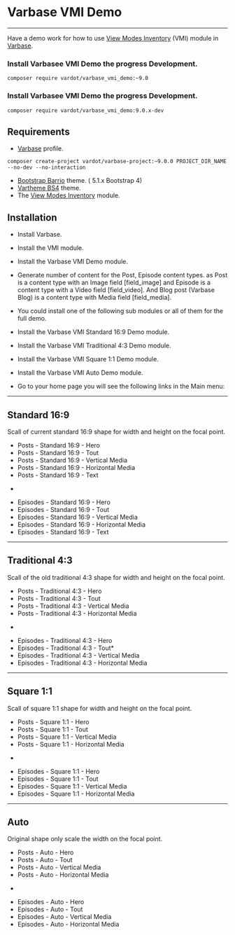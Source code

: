 # Varbase VMI Demo
---

Have a demo work for how to use
 [View Modes Inventory](https://www.drupal.org/project/vmi) (VMI) module in
 [Varbase](https://www.drupal.org/project/varbase).

### Install Varbasee VMI Demo the progress Development.
```
composer require vardot/varbase_vmi_demo:~9.0
```

### Install Varbasee VMI Demo the progress Development.

```
composer require vardot/varbase_vmi_demo:9.0.x-dev
```

## Requirements
* [Varbase](https://www.drupal.org/project/varbase) profile.
```
composer create-project vardot/varbase-project:~9.0.0 PROJECT_DIR_NAME --no-dev --no-interaction
```
* [Bootstrap Barrio](https://www.drupal.org/project/bootstrap_barrio) theme. ( 5.1.x Bootstrap 4)
* [Vartheme BS4](https://www.drupal.org/project/vartheme_bs4) theme.
* The [View Modes Inventory](https://www.drupal.org/project/vmi) module.

## Installation
* Install Varbase.
* Install the VMI module.
* Install the Varbase VMI Demo module.
* Generate number of content for the Post, Episode content types.
  as Post is a content type with an Image field [field_image]
  and Episode is a content type with a Video field [field_video].
  And Blog post (Varbase Blog) is a content type with Media field [field_media].
* You could install one of the following sub modules or all of them for the
  full demo. 
* Install the Varbase VMI Standard 16:9 Demo module.
* Install the Varbase VMI Traditional 4:3 Demo module.
* Install the Varbase VMI Square 1:1 Demo module.
* Install the Varbase VMI Auto Demo module.

* Go to your home page you will see the following links in the Main menu:

--------------------------------------------------------------------------------

## Standard 16:9

Scall of current standard 16:9 shape for width and height on the focal point.

* Posts - Standard 16:9 - Hero
* Posts - Standard 16:9 - Tout
* Posts - Standard 16:9 - Vertical Media
* Posts - Standard 16:9 - Horizontal Media
* Posts - Standard 16:9 - Text
-
* Episodes - Standard 16:9 - Hero
* Episodes - Standard 16:9 - Tout
* Episodes - Standard 16:9 - Vertical Media
* Episodes - Standard 16:9 - Horizontal Media
* Episodes - Standard 16:9 - Text

--------------------------------------------------------------------------------

## Traditional 4:3

Scall of the old traditional 4:3 shape for width and height on the focal point.

* Posts - Traditional 4:3 - Hero
* Posts - Traditional 4:3 - Tout
* Posts - Traditional 4:3 - Vertical Media
* Posts - Traditional 4:3 - Horizontal Media
-
* Episodes - Traditional 4:3 - Hero
* Episodes - Traditional 4:3 - Tout*
* Episodes - Traditional 4:3 - Vertical Media
* Episodes - Traditional 4:3 - Horizontal Media

--------------------------------------------------------------------------------

## Square 1:1

Scall of square 1:1 shape for width and height on the focal point.

* Posts - Square 1:1 - Hero
* Posts - Square 1:1 - Tout
* Posts - Square 1:1 - Vertical Media
* Posts - Square 1:1 - Horizontal Media
-
* Episodes - Square 1:1 - Hero
* Episodes - Square 1:1 - Tout
* Episodes - Square 1:1 - Vertical Media
* Episodes - Square 1:1 - Horizontal Media

--------------------------------------------------------------------------------

## Auto

Original shape only scale the width on the focal point.

* Posts - Auto - Hero
* Posts - Auto - Tout
* Posts - Auto - Vertical Media
* Posts - Auto - Horizontal Media
-
* Episodes - Auto - Hero
* Episodes - Auto - Tout
* Episodes - Auto - Vertical Media
* Episodes - Auto - Horizontal Media